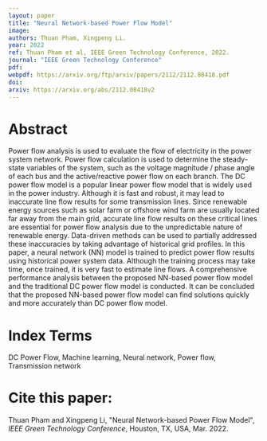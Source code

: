 ```yaml
---
layout: paper
title: "Neural Network-based Power Flow Model"
image: 
authors: Thuan Pham, Xingpeng Li.
year: 2022
ref: Thuan Pham et al, IEEE Green Technology Conference, 2022.
journal: "IEEE Green Technology Conference"
pdf: 
webpdf: https://arxiv.org/ftp/arxiv/papers/2112/2112.08418.pdf
doi: 
arxiv: https://arxiv.org/abs/2112.08418v2
---
```


# Abstract
Power flow analysis is used to evaluate the flow of electricity in the power system network. Power flow calculation is used to determine the steady-state variables of the system, such as the voltage magnitude / phase angle of each bus and the active/reactive power flow on each branch. The DC power flow model is a popular linear power flow model that is widely used in the power industry. Although it is fast and robust, it may lead to inaccurate line flow results for some transmission lines. Since renewable energy sources such as solar farm or offshore wind farm are usually located far away from the main grid, accurate line flow results on these critical lines are essential for power flow analysis due to the unpredictable nature of renewable energy. Data-driven methods can be used to partially addressed these inaccuracies by taking advantage of historical grid profiles. In this paper, a neural network (NN) model is trained to predict power flow results using historical power system data. Although the training process may take time, once trained, it is very fast to estimate line flows. A comprehensive performance analysis between the proposed NN-based power flow model and the traditional DC power flow model is conducted. It can be concluded that the proposed NN-based power flow model can find solutions quickly and more accurately than DC power flow model.

# Index Terms
DC Power Flow, Machine learning, Neural network, Power flow, Transmission network

# Cite this paper:
Thuan Pham and Xingpeng Li, "Neural Network-based Power Flow Model", *IEEE Green Technology Conference*, Houston, TX, USA, Mar. 2022.
